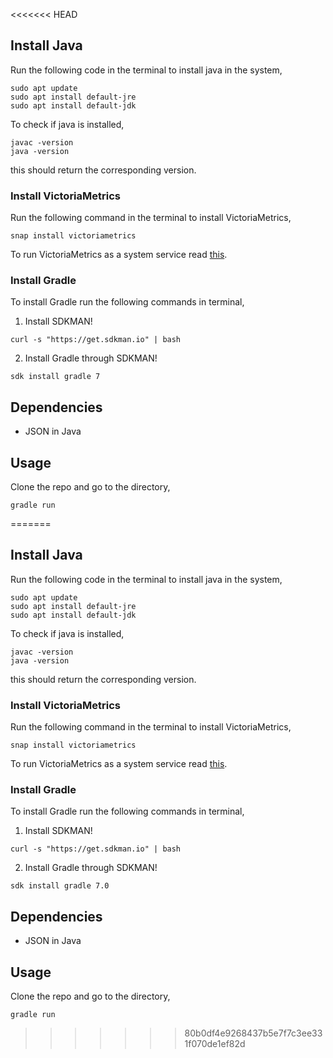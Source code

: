 <<<<<<< HEAD
## Install Java

Run the following code in the terminal to install java in the system,
```
sudo apt update
sudo apt install default-jre
sudo apt install default-jdk
```

To check if java is installed,
```
javac -version
java -version
```
this should return the corresponding version.

### Install VictoriaMetrics

Run the following command in the terminal to install VictoriaMetrics,
```
snap install victoriametrics
```

To run VictoriaMetrics as a system service read [this](https://github.com/VictoriaMetrics/VictoriaMetrics/issues/43).

### Install Gradle

To install Gradle run the following commands in terminal,

1. Install SDKMAN!

```
curl -s "https://get.sdkman.io" | bash
```

2. Install Gradle through SDKMAN!

```
sdk install gradle 7
```

## Dependencies

- JSON in Java


## Usage

Clone the repo and go to the directory,

```
gradle run
```
=======
## Install Java

Run the following code in the terminal to install java in the system,
```
sudo apt update
sudo apt install default-jre
sudo apt install default-jdk
```

To check if java is installed,
```
javac -version
java -version
```
this should return the corresponding version.

### Install VictoriaMetrics

Run the following command in the terminal to install VictoriaMetrics,
```
snap install victoriametrics
```

To run VictoriaMetrics as a system service read [this](https://github.com/VictoriaMetrics/VictoriaMetrics/issues/43).

### Install Gradle

To install Gradle run the following commands in terminal,

1. Install SDKMAN!

```
curl -s "https://get.sdkman.io" | bash
```

2. Install Gradle through SDKMAN!

```
sdk install gradle 7.0
```

## Dependencies

- JSON in Java


## Usage

Clone the repo and go to the directory,

```
gradle run
```
>>>>>>> 80b0df4e9268437b5e7f7c3ee331f070de1ef82d
